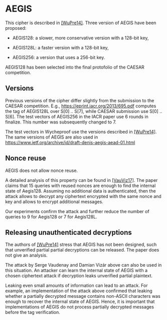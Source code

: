 # AEGIS

This cipher is described in [[WuPre14]](bib.md#WuPre14). Three version of AEGIS
have been proposed: 

* AEGIS128: a slower, more conservative version with a 128-bit key, 

* AEGIS128L: a faster version with a 128-bit key,

* AEGIS256: a version that uses a 256-bit key.

AEGIS128 has been selected into the final protofolio of the CAESAR competition.

## Versions

Previous versions of the cipher differ slightly from the submission to the
CAESAR competition. E.g., https://eprint.iacr.org/2013/695.pdf computes the tag
of AEGIS128L over S[0] .. S[7], while CAESAR submission use S[0] .. S[6]. The
test vectors of AEGIS256 in the IACR paper use 6 rounds in finalize. This number
was subsequently changed to 7.

The test vectors in Wycheproof use the versions described in
[[WuPre14]](bib.md#WuPre14). The same versions of AEGIS are also used in
https://www.ietf.org/archive/id/draft-denis-aegis-aead-01.html

## Nonce reuse

AEGIS does not allow nonce reuse.

A detailed analysis of this property can be found in
[[VauViz17]](bib.md#VauViz17). The paper claims that 15 queries with reused
nonces are enough to find the internal state of Aegis128. Assuming no additional
data is authenticated, then the attack allows to decrypt any ciphertext
encrypted with the same nonce and key and allows to encrypt additional messages.

Our experiments confirm the attack and further reduce the number of queries to 9
for Aegis128 or 7 for Aegis128L.

## Releasing unauthenticated decryptions

The authors of [[WuPre14]](bib.md#WuPre14) stress that AEGIS has not been
designed, such that unverified partial partial decryptions can be released. The
paper does not give an analysis.

The attack by Serge Vaudenay and Damian Vizár above can also be used in this
situation. An attacker can learn the internal state of AEGIS with a chosen
ciphertext attack if decryption leaks unverified partial plaintext.

Leaking even small amounts of information can lead to an attack. For example, an
implementation of the attack above confirmed that leaking whether a partially
decrypted message contains non-ASCII characters was enough to recover the
internal state of AEGIS. Hence, it is important that implementations of AEGIS do
not process partially decrypted messages before the tag verification.
